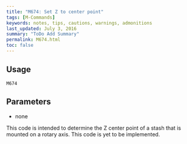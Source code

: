 ```yaml
---
title: "M674: Set Z to center point" 
tags: [M-Commands]
keywords: notes, tips, cautions, warnings, admonitions
last_updated: July 3, 2016
summary: "ToDo Add Summary"
permalink: M674.html
toc: false
---
```



## Usage ##
```
M674
```

## Parameters ##
+ none

This code is intended to determine the Z center point of a stash that is mounted on a rotary axis. This code is yet to be implemented.
